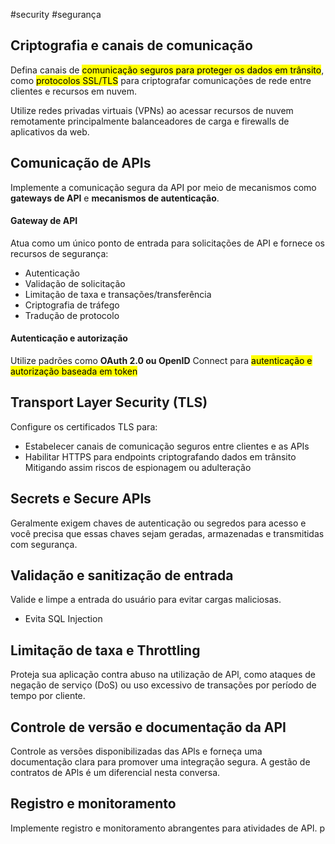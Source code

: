 #security #segurança 

## Criptografia e canais de comunicação

Defina canais de <mark class="hltr-yellow">comunicação seguros para proteger os dados em trânsito</mark>, como <mark class="hltr-yellow">protocolos SSL/TLS</mark> para criptografar comunicações de rede entre clientes e recursos em nuvem.

Utilize redes privadas virtuais (VPNs) ao acessar recursos de nuvem remotamente principalmente balanceadores de carga e firewalls de aplicativos da web.

## Comunicação de APIs

Implemente a comunicação segura da API por meio de mecanismos como **gateways de API** e **mecanismos de autenticação**.
#### Gateway de API
Atua como um único ponto de entrada para solicitações de API e fornece os recursos de segurança:
* Autenticação
* Validação de solicitação
* Limitação de taxa e transações/transferência
* Criptografia de tráfego
* Tradução de protocolo

#### Autenticação e autorização
Utilize padrões como **OAuth 2.0 ou OpenID** Connect para <mark class="hltr-yellow">autenticação e autorização baseada em token</mark> 

## Transport Layer Security (TLS)

Configure os certificados TLS para:
* Estabelecer canais de comunicação seguros entre clientes e as APIs 
* Habilitar HTTPS para endpoints criptografando dados em trânsito
Mitigando assim riscos de espionagem ou adulteração

## Secrets e Secure APls

Geralmente exigem chaves de autenticação ou segredos para acesso e você precisa que essas chaves sejam geradas, armazenadas e transmitidas com segurança.

## Validação e sanitização de entrada 

Valide e limpe a entrada do usuário para evitar cargas maliciosas.
* Evita SQL Injection

## Limitação de taxa e Throttling

Proteja sua aplicação contra abuso na utilização de APl, como ataques de negação de serviço (DoS) ou uso excessivo de transações por período de tempo por cliente.

## Controle de versão e documentação da API

Controle as versões disponibilizadas das APls e forneça uma documentação clara para promover uma integração segura. A gestão de contratos de APls é um diferencial nesta conversa.

## Registro e monitoramento

Implemente registro e monitoramento abrangentes para atividades de APl.
p